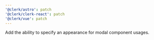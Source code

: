 ```yaml
---
'@clerk/astro': patch
'@clerk/clerk-react': patch
'@clerk/vue': patch
---
```


Add the ability to specify an appearance for modal component usages.
